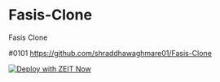 # Fasis-Clone
Fasis Clone

#0101
https://github.com/shraddhawaghmare01/Fasis-Clone

[![Deploy with ZEIT Now](https://zeit.co/button)](https://zeit.co/import/project?template=https://github.com/shraddhawaghmare01/Fasis-Clone)

